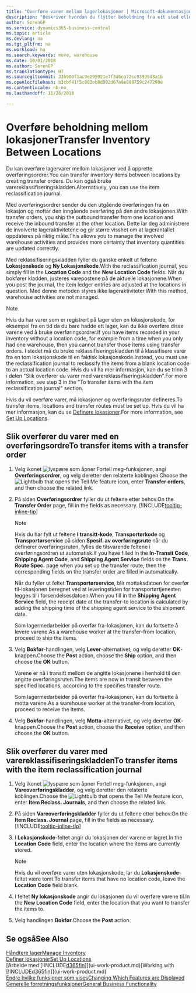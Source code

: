 ```yaml
---
title: "Overføre varer mellom lagerlokasjoner | Microsoft-dokumentasjon"
description: "Beskriver hvordan du flytter beholdning fra ett sted eller lager til et annet, enten med reklassifiseringskladden eller overføringsordrer."
author: SorenGP
ms.service: dynamics365-business-central
ms.topic: article
ms.devlang: na
ms.tgt_pltfrm: na
ms.workload: na
ms.search.keywords: move, warehouse
ms.date: 10/01/2018
ms.author: SorenGP
ms.translationtype: HT
ms.sourcegitcommit: 33b900f1ac9e295921e7f3d6ea72cc93939d8a1b
ms.openlocfilehash: b3cbf41f5c803eb8d992d67e9e880759c247298e
ms.contentlocale: nb-no
ms.lasthandoff: 11/26/2018

---
```

# <a name="transfer-inventory-between-locations"></a><span data-ttu-id="9e954-103">Overføre beholdning mellom lokasjoner</span><span class="sxs-lookup"><span data-stu-id="9e954-103">Transfer Inventory Between Locations</span></span>
<span data-ttu-id="9e954-104">Du kan overføre lagervarer mellom lokasjoner ved å opprette overføringsordrer.</span><span class="sxs-lookup"><span data-stu-id="9e954-104">You can transfer inventory items between locations by creating transfer orders.</span></span> <span data-ttu-id="9e954-105">Du kan også bruke varereklassifiseringskladden.</span><span class="sxs-lookup"><span data-stu-id="9e954-105">Alternatively, you can use the item reclassification journal.</span></span>

<span data-ttu-id="9e954-106">Med overføringsordrer sender du den utgående overføringen fra én lokasjon og mottar den inngående overføring på den andre lokasjonen.</span><span class="sxs-lookup"><span data-stu-id="9e954-106">With transfer orders, you ship the outbound transfer from one location and receive the inbound transfer at the other location.</span></span> <span data-ttu-id="9e954-107">Dette lar deg administrere de involverte lageraktivitetene og gir større visshet om at lagerantallet oppdateres på riktig måte.</span><span class="sxs-lookup"><span data-stu-id="9e954-107">This allows you to manage the involved warehouse activities and provides more certainty that inventory quantities are updated correctly.</span></span>

<span data-ttu-id="9e954-108">Med reklassifiseringskladden fyller du ganske enkelt ut feltene **Lokasjonskode** og **Ny Lokasjonskode**.</span><span class="sxs-lookup"><span data-stu-id="9e954-108">With the reclassification journal, you simply fill in the **Location Code** and the **New Location Code** fields.</span></span> <span data-ttu-id="9e954-109">Når du bokfører kladden, justeres varepostene på de aktuelle lokasjonene.</span><span class="sxs-lookup"><span data-stu-id="9e954-109">When you post the journal, the item ledger entries are adjusted at the locations in question.</span></span> <span data-ttu-id="9e954-110">Med denne metoden styres ikke lageraktiviteter.</span><span class="sxs-lookup"><span data-stu-id="9e954-110">With this method, warehouse activities are not managed.</span></span>

> [!NOTE]  
>   <span data-ttu-id="9e954-111">Hvis du har varer som er registrert på lager uten en lokasjonskode, for eksempel fra en tid da du bare hadde ett lager, kan du ikke overføre disse varene ved å bruke overføringsordrer.</span><span class="sxs-lookup"><span data-stu-id="9e954-111">If you have items recorded in your inventory without a location code, for example from a time when you only had one warehouse, then you cannot transfer those items using transfer orders.</span></span> <span data-ttu-id="9e954-112">I stedet må du bruke reklassifiseringskladden til å klassifisere varer fra en tom lokasjonskode til en faktisk lokasjonskode.</span><span class="sxs-lookup"><span data-stu-id="9e954-112">Instead, you must use the reclassification journal to reclassify the items from a blank location code to an actual location code.</span></span>  <span data-ttu-id="9e954-113">Hvis du vil ha mer informasjon, kan du se trinn 3 i delen "Slik overfører du varer med varereklassifiseringskladden".</span><span class="sxs-lookup"><span data-stu-id="9e954-113">For more information, see step 3 in the "To transfer items with the item reclassification journal" section.</span></span>

<span data-ttu-id="9e954-114">Hvis du vil overføre varer, må lokasjoner og overføringsruter defineres.</span><span class="sxs-lookup"><span data-stu-id="9e954-114">To transfer items, locations and transfer routes must be set up.</span></span> <span data-ttu-id="9e954-115">Hvis du vil ha mer informasjon, kan du se [Definere lokasjoner](inventory-how-setup-locations.md).</span><span class="sxs-lookup"><span data-stu-id="9e954-115">For more information, see [Set Up Locations](inventory-how-setup-locations.md).</span></span>

## <a name="to-transfer-items-with-a-transfer-order"></a><span data-ttu-id="9e954-116">Slik overfører du varer med en overføringsordre</span><span class="sxs-lookup"><span data-stu-id="9e954-116">To transfer items with a transfer order</span></span>
1. <span data-ttu-id="9e954-117">Velg ikonet ![lyspære som åpner Fortell meg-funksjonen](media/ui-search/search_small.png "Fortell hva du vil gjøre"), angi **Overføringsordrer**, og velg deretter den relaterte koblingen.</span><span class="sxs-lookup"><span data-stu-id="9e954-117">Choose the ![Lightbulb that opens the Tell Me feature](media/ui-search/search_small.png "Tell me what you want to do") icon, enter **Transfer orders**, and then choose the related link.</span></span>
2. <span data-ttu-id="9e954-118">På siden **Overføringsordrer** fyller du ut feltene etter behov.</span><span class="sxs-lookup"><span data-stu-id="9e954-118">On the **Transfer Order** page, fill in the fields as necessary.</span></span> [!INCLUDE[tooltip-inline-tip](includes/tooltip-inline-tip_md.md)]

    > [!NOTE]  
    >   <span data-ttu-id="9e954-119">Hvis du har fylt ut feltene **I transitt-kode**, **Transportørkode** og **Transportørservice** på siden **Spesif. av overføringsrute** når du definerer overføringsruten, fylles de tilsvarende feltene i overføringsordren ut automatisk.</span><span class="sxs-lookup"><span data-stu-id="9e954-119">If you have filled in the **In-Transit Code**, **Shipping Agent Code**, and **Shipping Agent Service** fields on the **Trans. Route Spec.** page when you set up the transfer route, then the corresponding fields on the transfer order are filled in automatically.</span></span>

    <span data-ttu-id="9e954-120">Når du fyller ut feltet **Transportørservice**, blir mottaksdatoen for overfør til-lokasjonen beregnet ved at leveringstiden for transportørtjenesten legges til i forsendelsesdatoen.</span><span class="sxs-lookup"><span data-stu-id="9e954-120">When you fill in the **Shipping Agent Service** field, the receipt date at the transfer-to location is calculated by adding the shipping time of the shipping agent service to the shipment date.</span></span>

    <span data-ttu-id="9e954-121">Som lagermedarbeider på overfør fra-lokasjonen, kan du fortsette å levere varene.</span><span class="sxs-lookup"><span data-stu-id="9e954-121">As a warehouse worker at the transfer-from location, proceed to ship the items.</span></span>
3. <span data-ttu-id="9e954-122">Velg **Bokfør**-handlingen, velg **Lever**-alternativet, og velg deretter **OK**-knappen.</span><span class="sxs-lookup"><span data-stu-id="9e954-122">Choose the **Post** action, choose the **Ship** option, and then choose the **OK** button.</span></span>

    <span data-ttu-id="9e954-123">Varene er nå i transitt mellom de angitte lokasjonene i henhold til den angitte overføringsruten.</span><span class="sxs-lookup"><span data-stu-id="9e954-123">The items are now in transit between the specified locations, according to the specifies transfer route.</span></span>

    <span data-ttu-id="9e954-124">Som lagermedarbeider på overfør fra-lokasjonen, kan du fortsette å motta varene.</span><span class="sxs-lookup"><span data-stu-id="9e954-124">As a warehouse worker at the transfer-from location, proceed to receive the items.</span></span>
4. <span data-ttu-id="9e954-125">Velg **Bokfør**-handlingen, velg **Motta**-alternativet, og velg deretter **OK**-knappen.</span><span class="sxs-lookup"><span data-stu-id="9e954-125">Choose the **Post** action, choose the **Receive** option, and then choose the **OK** button.</span></span>

## <a name="to-transfer-items-with-the-item-reclassification-journal"></a><span data-ttu-id="9e954-126">Slik overfører du varer med varereklassifiseringskladden</span><span class="sxs-lookup"><span data-stu-id="9e954-126">To transfer items with the item reclassification journal</span></span>
1. <span data-ttu-id="9e954-127">Velg ikonet ![lyspære som åpner Fortell meg-funksjonen](media/ui-search/search_small.png "Fortell hva du vil gjøre"), angi **Vareoverføringskladder**, og velg deretter den relaterte koblingen.</span><span class="sxs-lookup"><span data-stu-id="9e954-127">Choose the ![Lightbulb that opens the Tell Me feature](media/ui-search/search_small.png "Tell me what you want to do") icon, enter **Item Reclass. Journals**, and then choose the related link.</span></span>
2. <span data-ttu-id="9e954-128">På siden **Vareoverføringskladder** fyller du ut feltene etter behov.</span><span class="sxs-lookup"><span data-stu-id="9e954-128">On the **Item Reclass. Journal** page, fill in the fields as necessary.</span></span> [!INCLUDE[tooltip-inline-tip](includes/tooltip-inline-tip_md.md)]
3. <span data-ttu-id="9e954-129">I **Lokasjonskode**-feltet angir du lokasjonen der varene er lagret.</span><span class="sxs-lookup"><span data-stu-id="9e954-129">In the **Location Code** field, enter the location where the items are currently stored.</span></span>

    > [!NOTE]  
    >   <span data-ttu-id="9e954-130">Hvis du vil overføre varer uten lokasjonskode, lar du **Lokasjonskode**-feltet være tomt.</span><span class="sxs-lookup"><span data-stu-id="9e954-130">To transfer items that have no location code, leave the **Location Code** field blank.</span></span>
4. <span data-ttu-id="9e954-131">I feltet **Ny lokasjonskode** angir du lokasjonen du vil overføre varene til.</span><span class="sxs-lookup"><span data-stu-id="9e954-131">In the **New Location Code** field, enter the location that you want to transfer the items to.</span></span>
5. <span data-ttu-id="9e954-132">Velg handlingen **Bokfør**.</span><span class="sxs-lookup"><span data-stu-id="9e954-132">Choose the **Post** action.</span></span>

## <a name="see-also"></a><span data-ttu-id="9e954-133">Se også</span><span class="sxs-lookup"><span data-stu-id="9e954-133">See Also</span></span>
[<span data-ttu-id="9e954-134">Håndtere lager</span><span class="sxs-lookup"><span data-stu-id="9e954-134">Manage Inventory</span></span>](inventory-manage-inventory.md)  
[<span data-ttu-id="9e954-135">Definer lokasjoner</span><span class="sxs-lookup"><span data-stu-id="9e954-135">Set Up Locations</span></span>](inventory-how-setup-locations.md)  
<span data-ttu-id="9e954-136">[Arbeide med [!INCLUDE[d365fin](includes/d365fin_md.md)]](ui-work-product.md)</span><span class="sxs-lookup"><span data-stu-id="9e954-136">[Working with [!INCLUDE[d365fin](includes/d365fin_md.md)]](ui-work-product.md)</span></span>  
[<span data-ttu-id="9e954-137">Endre hvilke funksjoner som vises</span><span class="sxs-lookup"><span data-stu-id="9e954-137">Changing Which Features are Displayed</span></span>](ui-experiences.md)  
[<span data-ttu-id="9e954-138">Generelle forretningsfunksjoner</span><span class="sxs-lookup"><span data-stu-id="9e954-138">General Business Functionality</span></span>](ui-across-business-areas.md)

